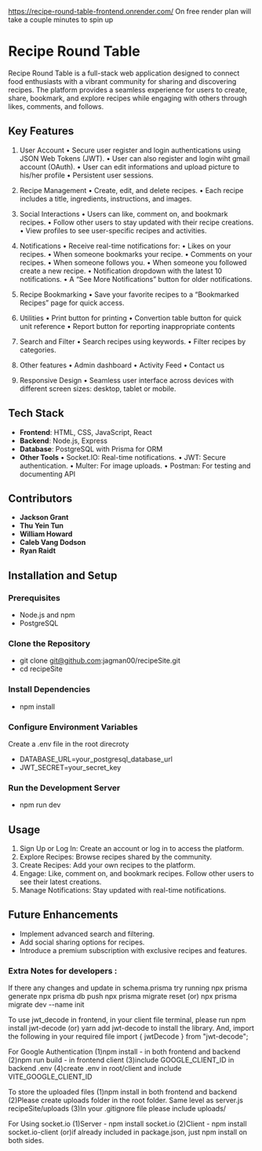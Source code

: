 https://recipe-round-table-frontend.onrender.com/ 
On free render plan will take a couple minutes to spin up
# Recipe Round Table
Recipe Round Table is a full-stack web application designed to connect food enthusiasts with a vibrant community for sharing and discovering recipes. The platform provides a seamless experience for users to create, share, bookmark, and explore recipes while engaging with others through likes, comments, and follows.

## Key Features
1. User Account
	•	Secure user register and login authentications using JSON Web Tokens (JWT).
    •	User can also register and login wiht gmail account (OAuth).
    •	User can edit informations and upload picture to his/her profile
	•	Persistent user sessions.

2. Recipe Management
	•	Create, edit, and delete recipes.
	•	Each recipe includes a title, ingredients, instructions, and images.

3. Social Interactions
	•	Users can like, comment on, and bookmark recipes.
	•	Follow other users to stay updated with their recipe creations.
	•	View profiles to see user-specific recipes and activities.

4. Notifications
	•	Receive real-time notifications for:
	    •	Likes on your recipes.
        •	When someone bookmarks your recipe.
	    •	Comments on your recipes.
	    •	When someone follows you.
        •	When someone you followed create a new recipe.
	•	Notification dropdown with the latest 10 notifications.
	•	A “See More Notifications” button for older notifications.

5. Recipe Bookmarking
	•	Save your favorite recipes to a “Bookmarked Recipes” page for quick access.

6. Utilities
    •	Print button for printing
    •	Convertion table button for quick unit reference
    •	Report button for reporting inappropriate contents

7. Search and Filter
	•	Search recipes using keywords.
	•	Filter recipes by categories.

7. Other features
    •	Admin dashboard
    •	Activity Feed
    •	Contact us

8. Responsive Design 
    •	Seamless user interface across devices with different screen sizes: desktop, tablet or mobile.

## Tech Stack
- **Frontend**: HTML, CSS, JavaScript, React
- **Backend**: Node.js, Express
- **Database**: PostgreSQL with Prisma for ORM
- **Other Tools**
	•	Socket.IO: Real-time notifications.
	•	JWT: Secure authentication.
	•	Multer: For image uploads.
    •	Postman: For testing and documenting API

## Contributors
- **Jackson Grant**
- **Thu Yein Tun**
- **William Howard**
- **Caleb Vang Dodson**
- **Ryan Raidt**

## Installation and Setup
### Prerequisites
- Node.js and npm
- PostgreSQL

### Clone the Repository
- git clone git@github.com:jagman00/recipeSite.git
- cd recipeSite

### Install Dependencies
- npm install 

### Configure Environment Variables
Create a .env file in the root direcroty
- DATABASE_URL=your_postgresql_database_url
- JWT_SECRET=your_secret_key

### Run the Development Server
- npm run dev


## Usage
1.	Sign Up or Log In: Create an account or log in to access the platform.
2.	Explore Recipes: Browse recipes shared by the community.
3.	Create Recipes: Add your own recipes to the platform.
4.	Engage: Like, comment on, and bookmark recipes. Follow other users to see their latest creations.
5.	Manage Notifications: Stay updated with real-time notifications.

## Future Enhancements
- Implement advanced search and filtering. 
- Add social sharing options for recipes.
- Introduce a premium subscription with exclusive recipes and features.


### Extra Notes for developers : 
If there any changes and update in schema.prisma
try running 
npx prisma generate 
npx prisma db push
npx prisma migrate reset
(or)
npx prisma migrate dev --name init

To use jwt_decode in frontend, in your client file terminal, please run
npm install jwt-decode (or) 
yarn add jwt-decode to install the library.
And, import the following in your required file
import { jwtDecode } from "jwt-decode";

For Google Authentication
(1)npm install - in both frontend and backend
(2)npm run build - in frontend client
(3)include GOOGLE_CLIENT_ID in backend .env
(4)create .env in root/client and include VITE_GOOGLE_CLIENT_ID

To store the uploaded files 
(1)npm install in both frontend and backend
(2)Please create uploads folder in the root folder. Same level as server.js
recipeSite/uploads
(3)In your .gitignore file please include
uploads/

For Using socket.io
(1)Server - npm install socket.io
(2)Client - npm install socket.io-client
(or)if already included in package.json, just npm install on both sides.